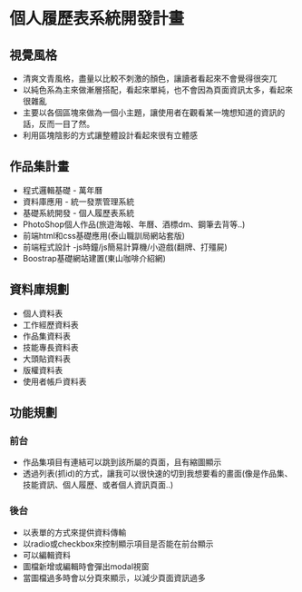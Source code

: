 # 個人履歷表系統開發計畫
## 視覺風格
* 清爽文青風格，盡量以比較不刺激的顏色，讓讀者看起來不會覺得很突兀
* 以純色系為主來做漸層搭配，看起來單純，也不會因為頁面資訊太多，看起來很雜亂
* 主要以各個區塊來做為一個小主題，讓使用者在觀看某一塊想知道的資訊的話，反而一目了然。
* 利用區塊陰影的方式讓整體設計看起來很有立體感

## 作品集計畫
* 程式邏輯基礎 - 萬年曆
* 資料庫應用 - 統一發票管理系統
* 基礎系統開發 - 個人履歷表系統
* PhotoShop個人作品(旅遊海報、年曆、酒標dm、鋼筆去背等..)
* 前端html和css基礎應用(泰山職訓局網站套版)
* 前端程式設計 -js時鐘/js簡易計算機/小遊戲(翻牌、打殭屍)
* Boostrap基礎網站建置(東山咖啡介紹網)

## 資料庫規劃
* 個人資料表
* 工作經歷資料表
* 作品集資料表
* 技能專長資料表
* 大頭貼資料表
* 版權資料表
* 使用者帳戶資料表

## 功能規劃
### 前台
* 作品集項目有連結可以跳到該所屬的頁面，且有縮圖顯示
* 透過列表(抓id)的方式，讓我可以很快速的切到我想要看的畫面(像是作品集、技能資訊、個人履歷、或者個人資訊頁面..)
### 後台
* 以表單的方式來提供資料傳輸
* 以radio或checkbox來控制顯示項目是否能在前台顯示
* 可以編輯資料
* 圖檔新增或編輯時會彈出modal視窗
* 當圖檔過多時會以分頁來顯示，以減少頁面資訊過多